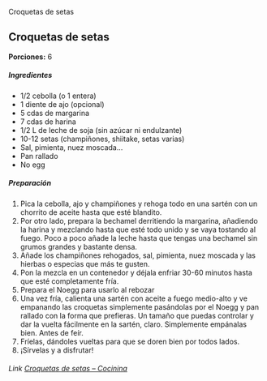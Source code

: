 Croquetas de setas

## Croquetas de setas

**Porciones:** 6

##### Ingredientes

* 1/2 cebolla (o 1 entera)
* 1 diente de ajo (opcional)
* 5 cdas de margarina
* 7 cdas de harina
* 1/2 L de leche de soja (sin azúcar ni endulzante)
* 10-12 setas (champiñones, shiitake, setas varias)
* Sal, pimienta, nuez moscada...
* Pan rallado
* No egg

##### Preparación

1. Pica la cebolla, ajo y champiñones y rehoga todo en una sartén con un chorrito de aceite hasta que esté blandito.
2. Por otro lado, prepara la bechamel derritiendo la margarina, añadiendo la harina y mezclando hasta que esté todo unido y se vaya tostando al fuego. Poco a poco añade la leche hasta que tengas una bechamel sin grumos grandes y bastante densa.
3. Añade los champiñones rehogados, sal, pimienta, nuez moscada y las hierbas o especias que más te gusten.
4. Pon la mezcla en un contenedor y déjala enfriar 30-60 minutos hasta que esté completamente fría.
5. Prepara el Noegg para usarlo al rebozar
5. Una vez fría, calienta una sartén con aceite a fuego medio-alto y ve empanando las croquetas simplemente pasándolas por el Noegg y pan rallado con la forma que prefieras. Un tamaño que puedas controlar y dar la vuelta fácilmente en la sartén, claro. Simplemente empánalas bien. Antes de feír.
6. Fríelas, dándoles vueltas para que se doren bien por todos lados. 
7. ¡Sírvelas y a disfrutar!

###### Link [Croquetas de setas – Cocinina](https://cocinina.com/2018/01/02/croquetas-de-setas/)